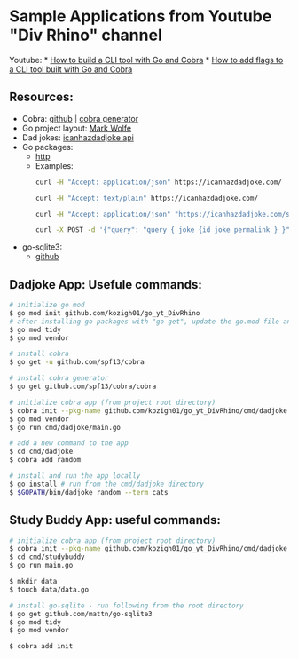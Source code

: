 # Sample Applications from Youtube "Div Rhino" channel
Youtube: 
    * [How to build a CLI tool with Go and Cobra](https://www.youtube.com/channel/UCpc_4OVIYn-04JjSwUCIa-g)
    * [How to add flags to a CLI tool built with Go and Cobra](https://www.youtube.com/watch?v=kT7Z02bR1IY)

## Resources:
* Cobra: [github](https://github.com/spf13/cobra) | [cobra generator](https://github.com/spf13/cobra/blob/master/cobra/README.md)
* Go project layout: [Mark Wolfe](https://www.wolfe.id.au/2020/03/10/how-do-i-structure-my-go-project/)
* Dad jokes: [icanhazdadjoke api](https://icanhazdadjoke.com/api)
* Go packages:
    * [http](https://pkg.go.dev/net/http)
    * Examples:
        ```bash
        curl -H "Accept: application/json" https://icanhazdadjoke.com/

        curl -H "Accept: text/plain" https://icanhazdadjoke.com/ 

        curl -H "Accept: application/json" "https://icanhazdadjoke.com/search?term=hipster"

        curl -X POST -d '{"query": "query { joke {id joke permalink } }"}' -H "Content-Type: application/json" https://icanhazdadjoke.com/graphql
        ```
* go-sqlite3: 
    * [github](https://github.com/mattn/go-sqlite3)


## Dadjoke App: Usefule commands:
```bash
# initialize go mod
$ go mod init github.com/kozigh01/go_yt_DivRhino
# after installing go packages with "go get", update the go.mod file and download vendor packages with:
$ go mod tidy
$ go mod vendor

# install cobra
$ go get -u github.com/spf13/cobra

# install cobra generator
$ go get github.com/spf13/cobra/cobra

# initialize cobra app (from project root directory)
$ cobra init --pkg-name github.com/kozigh01/go_yt_DivRhino/cmd/dadjoke cmd/dadjoke
$ go mod vendor
$ go run cmd/dadjoke/main.go

# add a new command to the app
$ cd cmd/dadjoke
$ cobra add random

# install and run the app locally
$ go install # run from the cmd/dadjoke directory
$ $GOPATH/bin/dadjoke random --term cats
```

## Study Buddy App: useful commands:
```bash
# initialize cobra app (from project root directory)
$ cobra init --pkg-name github.com/kozigh01/go_yt_DivRhino/cmd/dadjoke cmd/dadjoke
$ cd cmd/studybuddy
$ go run main.go

$ mkdir data
$ touch data/data.go

# install go-sqlite - run following from the root directory
$ go get github.com/mattn/go-sqlite3
$ go mod tidy
$ go mod vendor

$ cobra add init

```
